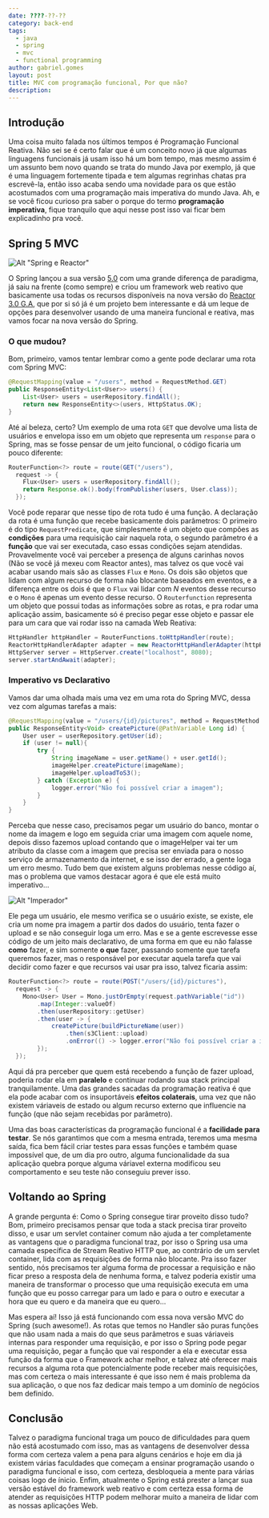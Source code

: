 ```yaml
---
date: ????-??-??
category: back-end
tags:
  - java
  - spring
  - mvc
  - functional programming
author: gabriel.gomes
layout: post
title: MVC com programação funcional, Por que não?
description:
---
```


## Introdução

Uma coisa muito falada nos últimos tempos é Programação Funcional Reativa. Não sei se é certo falar que é um conceito novo já que algumas linguagens funcionais já usam isso há um bom tempo, mas mesmo assim é um assunto bem novo quando se trata do mundo Java por exemplo, já que é uma linguagem fortemente tipada e tem algumas regrinhas chatas pra escrevê-la, então isso acaba sendo uma novidade para os que estão acostumados com uma programação mais imperativa do mundo Java. Ah, e se você ficou curioso pra saber o porque do termo **programação imperativa**, fique tranquilo que aqui nesse post isso vai ficar bem explicadinho pra você.

## Spring 5 MVC

![Alt "Spring e Reactor"](../images/spring_reactor.png)

O Spring lançou a sua versão [5.0](https://spring.io/blog/2016/07/28/reactive-programming-with-spring-5-0-m1) com uma grande diferença de paradigma, já saiu na frente (como sempre) e criou um framework web reativo que basicamente usa todas os recursos disponíveis na nova versão do [Reactor 3.0 G.A](https://projectreactor.io/), que por si só já é um projeto bem interessante e dá um leque de opções para desenvolver usando de uma maneira funcional e reativa, mas vamos focar na nova versão do Spring.

### O que mudou?

Bom, primeiro, vamos tentar lembrar como a gente pode declarar uma rota com Spring MVC:

```java
@RequestMapping(value = "/users", method = RequestMethod.GET)
public ResponseEntity<List<User>> users() {
	List<User> users = userRepository.findAll();
	return new ResponseEntity<>(users, HttpStatus.OK);
}
```

Até aí beleza, certo? Um exemplo de uma rota `GET` que devolve uma lista de usuários e envelopa isso em um objeto que representa um `response` para o Spring, mas se fosse pensar de um jeito funcional, o código ficaria um pouco diferente:

```java
RouterFunction<?> route = route(GET("/users"),
  request -> {
    Flux<User> users = userRepository.findAll();
    return Response.ok().body(fromPublisher(users, User.class));
  });
```

Você pode reparar que nesse tipo de rota tudo é uma função. A declaração da rota é uma função que recebe basicamente dois parâmetros: O primeiro é do tipo `RequestPredicate`, que simplesmente é um objeto que compões as **condições** para uma requisição cair naquela rota, o segundo parâmetro é a **função** que vai ser executada, caso essas condições sejam atendidas.
Provavelmente você vai perceber a presença de alguns carinhas novos (Não se você já mexeu com Reactor antes), mas talvez os que você vai acabar usando mais são as classes `Flux` e `Mono`. Os dois são objetos que lidam com algum recurso de forma não blocante baseados em eventos, e a diferença entre os dois é que o `Flux` vai lidar com _N_ eventos desse recurso e o `Mono` é apenas um evento desse recurso. O `Routerfunction` representa um objeto que possui todas as informações sobre as rotas, e pra rodar uma aplicação assim, basicamente só é preciso pegar esse objeto e passar ele para um cara que vai rodar isso na camada Web Reativa:

```java
HttpHandler httpHandler = RouterFunctions.toHttpHandler(route);
ReactorHttpHandlerAdapter adapter = new ReactorHttpHandlerAdapter(httpHandler);
HttpServer server = HttpServer.create("localhost", 8080);
server.startAndAwait(adapter);
```

### Imperativo vs Declarativo

Vamos dar uma olhada mais uma vez em uma rota do Spring MVC, dessa vez com algumas tarefas a mais:

```java
@RequestMapping(value = "/users/{id}/pictures", method = RequestMethod.POST)
public ResponseEntity<Void> createPicture(@PathVariable Long id) {
	User user = userRepository.getUser(id);
	if (user != null){
		try {
			String imageName = user.getName() + user.getId();
			imageHelper.createPicture(imageName);
			imageHelper.uploadToS3();
		} catch (Exception e) {
			logger.error("Não foi possível criar a imagem");
		}
	}
}
```

Perceba que nesse caso, precisamos pegar um usuário do banco, montar o nome da imagem e logo em seguida criar uma imagem com aquele nome, depois disso fazemos upload contando que o imageHelper vai ter um atributo da classe com a imagem que precisa ser enviada para o nosso serviço de armazenamento da internet, e se isso der errado, a gente loga um erro mesmo. Tudo bem que existem alguns problemas nesse código aí, mas o problema que vamos destacar agora é que ele está muito imperativo...

![Alt "Imperador"](../images/imperador_kuzco.png)

Ele pega um usuário, ele mesmo verifica se o usuário existe, se existe, ele cria um nome pra imagem a partir dos dados do usuário, tenta fazer o upload e se não conseguir loga um erro. Mas e se a gente escrevesse esse código de um jeito mais declarativo, de uma forma em que eu não falasse **como** fazer, e sim somente **o que** fazer, passando somente que tarefa queremos fazer, mas o responsável por executar aquela tarefa que vai decidir como fazer e que recursos vai usar pra isso, talvez ficaria assim:

```java
RouterFunction<?> route = route(POST("/users/{id}/pictures"),
  request -> {
  	Mono<User> User = Mono.justOrEmpty(request.pathVariable("id"))
		.map(Integer::valueOf)
		.then(userRepository::getUser)
		.then(user -> {
			createPicture(buildPictureName(user))
				.then(s3Client::upload)
				.onError(() -> logger.error("Não foi possível criar a imagem"))
		});
  });
```

Aqui dá pra perceber que quem está recebendo a função de fazer upload, poderia rodar ela em **paralelo** e continuar rodando sua stack principal tranquilamente. Uma das grandes sacadas da programação reativa é que ela pode acabar com os insuportáveis **efeitos colaterais**, uma vez que não existem váriaveis de estado ou algum recurso externo que influencie na função (que não sejam recebidas por parâmetro).

Uma das boas características da programação funcional é a **facilidade para testar**. Se nós garantimos que com a mesma entrada, teremos uma mesma saída, fica bem fácil criar testes para essas funções e também quase impossível que, de um dia pro outro, alguma funcionalidade da sua aplicação quebra porque alguma váriavel externa modificou seu comportamento e seu teste não conseguiu prever isso.


## Voltando ao Spring

A grande pergunta é: Como o Spring consegue tirar proveito disso tudo? Bom, primeiro precisamos pensar que toda a stack precisa tirar proveito disso, e usar um servlet container comum não ajuda a ter completamente as vantagens que o paradigma funcional traz, por isso o Spring usa uma camada específica de Stream Reativo HTTP que, ao contrário de um servlet container, lida com as requisições de forma não blocante. Pra isso fazer sentido, nós precisamos ter alguma forma de processar a requisição e não ficar preso a resposta dela de nenhuma forma, e talvez poderia existir uma maneira de transformar o processo que uma requisição executa em uma função que eu posso carregar para um lado e para o outro e executar a hora que eu quero e da maneira que eu quero...

Mas espera aí! Isso já está funcionando com essa nova versão MVC do Spring (such awesome!). As rotas que temos no Handler são puras funções que não usam nada a mais do que seus parâmetros e suas váriaveis internas para responder uma requisição, e por isso o Spring pode pegar uma requisição, pegar a função que vai responder a ela e executar essa função da forma que o Framework achar melhor, e talvez até oferecer mais recursos a alguma rota que potencialmente pode receber mais requisições, mas com certeza o mais interessante é que isso nem é mais problema da sua aplicação, o que nos faz dedicar mais tempo a um dominío de negócios bem definido.

## Conclusão

Talvez o paradigma funcional traga um pouco de dificuldades para quem não está acostumado com isso, mas as vantagens de desenvolver dessa forma com certeza valem a pena para alguns cenários e hoje em dia já existem várias faculdades que começam a ensinar programação usando o paradigma funcional e isso, com certeza, desbloqueia a mente para várias coisas logo de ínicio. Enfim, atualmente o Spring está prester a lançar sua versão estável do framework web reativo e com certeza essa forma de atender as requisições HTTP podem melhorar muito a maneira de lidar com as nossas aplicações Web.